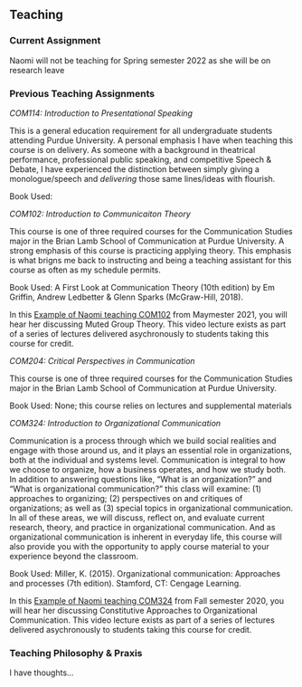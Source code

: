 ## Teaching
### Current Assignment

Naomi will not be teaching for Spring semester 2022 as she will be on research leave

### Previous Teaching Assignments

_COM114: Introduction to Presentational Speaking_

This is a general education requirement for all undergraduate students attending Purdue University. A personal emphasis I have when teaching this course is on delivery. As someone with a background in theatrical performance, professional public speaking, and competitive Speech & Debate, I have experienced the distinction between simply giving a monologue/speech and _delivering_ those same lines/ideas with flourish.

Book Used:

_COM102: Introduction to Communicaiton Theory_

This course is one of three required courses for the Communication Studies major in the Brian Lamb School of Communication at Purdue University. A strong emphasis of this course is practicing applying theory. This emphasis is what brigns me back to instructing and being a teaching assistant for this course as often as my schedule permits.  

Book Used: A First Look at Communication Theory (10th edition) by Em Griffin, Andrew Ledbetter & Glenn Sparks (McGraw-Hill, 2018).

In this [Example of Naomi teaching COM102](https://www.youtube.com/watch?v=nmPC6XiiUyQ) from Maymester 2021, you will hear her discussing Muted Group Theory. This video lecture exists as part of a series of lectures delivered asychronously to students taking this course for credit. 

_COM204: Critical Perspectives in Communication_

This course is one of three required courses for the Communication Studies major in the Brian Lamb School of Communication at Purdue University. 

Book Used: None; this course relies on lectures and supplemental materials

_COM324: Introduction to Organizational Communication_

Communication is a process through which we build social realities and engage with those around us, and it plays an essential role in organizations, both at the individual and systems level. Communication is integral to how we choose to organize, how a business operates, and how we  study both.  In addition to answering questions like, “What is an organization?” and “What is organizational communication?” this class will examine: (1) approaches to organizing; (2) perspectives on and critiques of organizations; as well as (3) special topics in organizational communication. In all of these areas, we will discuss, reflect on, and evaluate current research, theory, and practice in organizational communication. And as organizational communication is inherent in everyday life, this course will also provide you with the opportunity to apply course material to your experience beyond the classroom.

Book Used: Miller, K. (2015). Organizational communication: Approaches and processes (7th edition). Stamford, CT: Cengage Learning.

In this [Example of Naomi teaching COM324](https://www.youtube.com/watch?v=1VEe0oLdmzQ) from Fall semester 2020, you will hear her discussing Constitutive Approaches to Organizational Communication. This video lecture exists as part of a series of lectures delivered asychronously to students taking this course for credit. 

### Teaching Philosophy & Praxis

I have thoughts...
